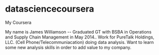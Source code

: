 # datasciencecoursera
My Coursera 

My name is James Williamson -- Graduated GT with BSBA in Operations and Supply Chain Management in May 2014.. Work for PureTalk Holdings, LLC. (Cell Phone/Telecommuniacation) doing data analysis. Want to learn some new analysis skills in order to add value to my company.
